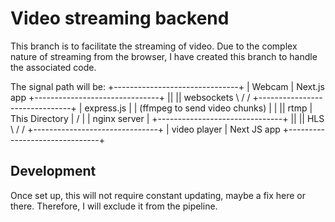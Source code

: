 # Video streaming backend

This branch is to facilitate the streaming of video. Due to the complex nature of streaming from the browser, I have created this branch to handle the associated code.

The signal path will be:
+-------------------------------+
|             Webcam            |   Next.js app
+-------------------------------+
                ||
                ||          websockets
               \  /
                \/
+-------------------------------+
|           express.js          |
| (ffmpeg to send video chunks) |
|               || rtmp         |   This Directory
|               \/              |
|           nginx server        |
+-------------------------------+
                ||
                ||          HLS
               \  /
                \/
+-------------------------------+
|            video player       |   Next JS app
+-------------------------------+


## Development
Once set up, this will not require constant updating, maybe a fix here or there. Therefore, I will exclude it from the pipeline.

